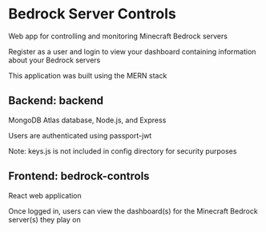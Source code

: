 # Bedrock Server Controls

Web app for controlling and monitoring Minecraft Bedrock servers

Register as a user and login to view your dashboard containing information about your Bedrock servers

This application was built using the MERN stack

## Backend: backend

MongoDB Atlas database, Node.js, and Express

Users are authenticated using passport-jwt

Note: keys.js is not included in config directory for security purposes

## Frontend: bedrock-controls

React web application

Once logged in, users can view the dashboard(s) for the Minecraft Bedrock server(s) they play on
